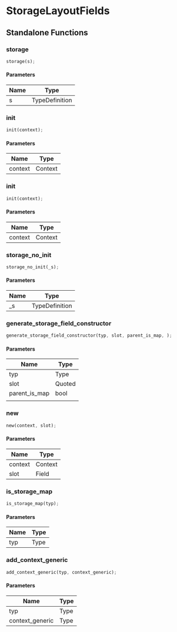 # StorageLayoutFields

## Standalone Functions

### storage

```rust
storage(s);
```

#### Parameters
| Name | Type |
| --- | --- |
| s | TypeDefinition |

### init

```rust
init(context);
```

#### Parameters
| Name | Type |
| --- | --- |
| context | Context |

### init

```rust
init(context);
```

#### Parameters
| Name | Type |
| --- | --- |
| context | Context |

### storage_no_init

```rust
storage_no_init(_s);
```

#### Parameters
| Name | Type |
| --- | --- |
| _s | TypeDefinition |

### generate_storage_field_constructor

```rust
generate_storage_field_constructor(typ, slot, parent_is_map, );
```

#### Parameters
| Name | Type |
| --- | --- |
| typ | Type |
| slot | Quoted |
| parent_is_map | bool |
|  |  |

### new

```rust
new(context, slot);
```

#### Parameters
| Name | Type |
| --- | --- |
| context | Context |
| slot | Field |

### is_storage_map

```rust
is_storage_map(typ);
```

#### Parameters
| Name | Type |
| --- | --- |
| typ | Type |

### add_context_generic

```rust
add_context_generic(typ, context_generic);
```

#### Parameters
| Name | Type |
| --- | --- |
| typ | Type |
| context_generic | Type |


